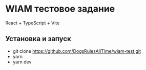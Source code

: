 # WIAM тестовое задание

React + TypeScript + Vite

## Установка и запуск


- git clone https://github.com/DogsRulesAllTime/wiam-test.git
- yarn
- yarn dev
